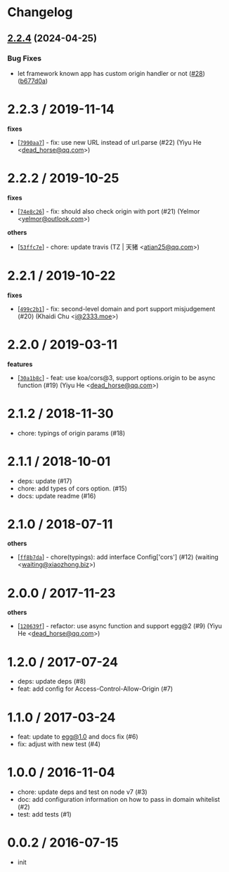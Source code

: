 # Changelog

## [2.2.4](https://github.com/eggjs/egg-cors/compare/v2.2.3...v2.2.4) (2024-04-25)


### Bug Fixes

* let framework known app has custom origin handler or not ([#28](https://github.com/eggjs/egg-cors/issues/28)) ([b677d0a](https://github.com/eggjs/egg-cors/commit/b677d0a15c6ffdeab2a2303e58a110475adb66c8))

2.2.3 / 2019-11-14
==================

**fixes**
  * [[`7990aa7`](http://github.com/eggjs/egg-cors/commit/7990aa7c92fa2c82bb6e9018b7191852879f1569)] - fix: use new URL instead of url.parse (#22) (Yiyu He <<dead_horse@qq.com>>)

2.2.2 / 2019-10-25
==================

**fixes**
  * [[`74e8c26`](http://github.com/eggjs/egg-cors/commit/74e8c264ddbc3aa4b926efa7696a310ef3dabe71)] - fix: should also check origin with port (#21) (Yelmor <<yelmor@outlook.com>>)

**others**
  * [[`53ffc7e`](http://github.com/eggjs/egg-cors/commit/53ffc7ec2cb4d119dc2e6b76bbccb0ed7a3712e9)] - chore: update travis (TZ | 天猪 <<atian25@qq.com>>)

2.2.1 / 2019-10-22
==================

**fixes**
  * [[`499c2b1`](http://github.com/eggjs/egg-cors/commit/499c2b1cd730b4a9d5d7811946661cc9b475326d)] - fix: second-level domain and port support misjudgement (#20) (Khaidi Chu <<i@2333.moe>>)

2.2.0 / 2019-03-11
==================

**features**
  * [[`30a1b8c`](http://github.com/eggjs/egg-cors/commit/30a1b8c8cf58cacd208f86905d334588db523b8e)] - feat: use koa/cors@3, support options.origin to be async function (#19) (Yiyu He <<dead_horse@qq.com>>)

2.1.2 / 2018-11-30
==================

  * chore: typings of origin params (#18)

2.1.1 / 2018-10-01
==================

  * deps: update (#17)
  * chore: add types of cors option. (#15)
  * docs: update readme (#16)

2.1.0 / 2018-07-11
==================

**others**
  * [[`ff8b7da`](http://github.com/eggjs/egg-cors/commit/ff8b7dab9c9acff5f5319ecca1fe0df5d1ebfaf8)] - chore(typings): add interface Config['cors'] (#12) (waiting <<waiting@xiaozhong.biz>>)

2.0.0 / 2017-11-23
==================

**others**
  * [[`120639f`](http://github.com/eggjs/egg-cors/commit/120639fb784ed1ea71eff071124d3f242b52ab72)] - refactor: use async function and support egg@2 (#9) (Yiyu He <<dead_horse@qq.com>>)

1.2.0 / 2017-07-24
==================

  * deps: update deps (#8)
  * feat: add config for Access-Control-Allow-Origin (#7)

1.1.0 / 2017-03-24
==================

  * feat: update to egg@1.0 and docs fix (#6)
  * fix: adjust with new test (#4)

1.0.0 / 2016-11-04
==================

  * chore: update deps and test on node v7 (#3)
  * doc: add configuration information on how to pass in domain whitelist (#2)
  * test: add tests (#1)

0.0.2 / 2016-07-15
==================

  * init
